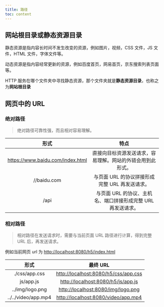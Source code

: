 ```yaml
---
title: 路径
toc: content
---
```


## 网站根目录或静态资源目录

静态资源是指内容长时间不发生改变的资源，例如图片，视频，CSS 文件，JS 文件，HTML 文件，字体文件等。

动态资源是指内容经常更新的资源，例如百度首页，网易首页，京东搜索列表页面等。

HTTP 服务在哪个文件夹中寻找静态资源，那个文件夹就是**静态资源目录**，也称之为**网站根目录**

## 网页中的 URL

### 绝对路径

> 绝对路径可靠性强，而且相对容易理解。

|                形式                |                             特点                             |
| :--------------------------------: | :----------------------------------------------------------: |
| <https://www.baidu.com/index.html> |  直接向目标资源发送请求，容易理解。网站的外链会用到此形式。  |
|            //baidu.com             |        与页面 URL 的协议拼接形成完整 URL 再发送请求。        |
|                /api                | 与页面 URL 的协议、主机名、端口拼接形成完整 URL 再发送请求。 |

### 相对路径

> 相对路径在发送请求时，需要与当前页面 URL 路径进行计算，得到完整 URL 后，再发送请求。

例如当前网页 url 为 <http://localhost:8080/h5/index.html>

|        形式         |                最终 URL                |
| :-----------------: | :------------------------------------: |
|    ./css/app.css    | <http://localhost:8080/h5/css/app.css> |
|      js/app.js      |  <http://localhost:8080/h5/js/app.js>  |
|   ../img/logo.png   |  <http://localhost:8080/img/logo.png>  |
| ../../video/app.mp4 | <http://localhost:8080/video/app.mp4>  |
